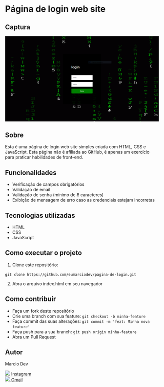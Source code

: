 # Página de login web site

## Captura

<img src="login.PNG">

## Sobre

Esta é uma página de login web site simples criada com HTML, CSS e JavaScript. Esta página não é afiliada ao GitHub, é apenas um exercício para praticar habilidades de front-end.

## Funcionalidades

- Verificação de campos obrigatórios
- Validação de email
- Validação de senha (mínimo de 8 caracteres)
- Exibição de mensagem de erro caso as credenciais estejam incorretas

## Tecnologias utilizadas

- HTML
- CSS
- JavaScript

## Como executar o projeto

1. Clone este repositório:

`git clone https://github.com/eumarciodev/pagina-de-login.git`

2. Abra o arquivo index.html em seu navegador

## Como contribuir

- Faça um fork deste repositório
- Crie uma branch com sua feature: `git checkout -b minha-feature`
- Faça commit das suas alterações: `git commit -m 'feat: Minha nova feature'`
- Faça push para a sua branch: `git push origin minha-feature`
- Abra um Pull Request

## Autor

<p>Marcio Dev</p>
<a href="https://www.instagram.com/eumaarcio/"> <img src="https://cdn-icons-png.flaticon.com/512/5968/5968776.png" width="15px"> Instagram</a>
<br>
<a href="mailto:moscoudev21@gmail.com"> <img src="https://logodownload.org/wp-content/uploads/2018/03/gmail-logo-16.png" width="15px"> Gmail</a>

